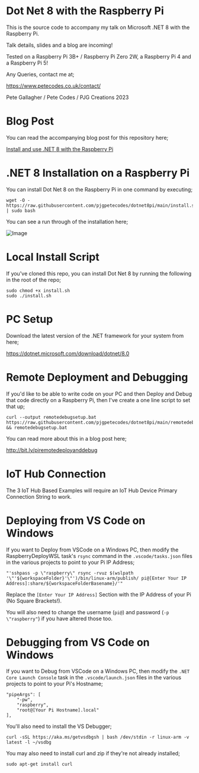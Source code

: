 # Dot Net 8 with the Raspberry Pi

This is the source code to accompany my talk on Microsoft .NET 8 with the Raspberry Pi.

Talk details, slides and a blog are incoming!

Tested on a Raspberry Pi 3B+ / Raspberry Pi Zero 2W, a Raspberry Pi 4 and a Raspberry Pi 5!

Any Queries, contact me at;

https://www.petecodes.co.uk/contact/

Pete Gallagher / Pete Codes / PJG Creations 2023

# Blog Post

You can read the accompanying blog post for this repository here;

[Install and use .NET 8 with the Raspberry Pi](http://bit.ly/dotnet8pi)

# .NET 8 Installation on a Raspberry Pi

You can install Dot Net 8 on the Raspberry Pi in one command by executing;

```
wget -O - https://raw.githubusercontent.com/pjgpetecodes/dotnet8pi/main/install.sh | sudo bash
```

You can see a run through of the installation here;

![Image](/assets/install.gif "Installation")

# Local Install Script

If you've cloned this repo, you can install Dot Net 8 by running the following in the root of the repo;

```
sudo chmod +x install.sh
sudo ./install.sh 

```

# PC Setup

Download the latest version of the .NET framework for your system from here;

https://dotnet.microsoft.com/download/dotnet/8.0

# Remote Deployment and Debugging

If you'd like to be able to write code on your PC and then Deploy and Debug that code directly on a Raspberry Pi, then I've create a one line script to set that up;

```
curl --output remotedebugsetup.bat https://raw.githubusercontent.com/pjgpetecodes/dotnet8pi/main/remotedebugsetup.bat && remotedebugsetup.bat
```

You can read more about this in a blog post here;

http://bit.ly/piremotedeployanddebug


# IoT Hub Connection

The 3 IoT Hub Based Examples will require an IoT Hub Device Primary Connection String to work. 

# Deploying from VS Code on Windows

If you want to Deploy from VSCode on a Windows PC, then modify the RaspberryDeployWSL task's ```rsync``` command in the ```.vscode/tasks.json``` files in the various projects to point to your Pi IP Address;

```
"'sshpass -p \"raspberry\" rsync -rvuz $(wslpath '\"'${workspaceFolder}'\"')/bin/linux-arm/publish/ pi@[Enter Your IP Address]:share/${workspaceFolderBasename}/'"
```

Replace the ```[Enter Your IP Address]``` Section with the IP Address of your Pi (No Square Brackets!).

You will also need to change the username (```pi@```) and password (```-p \"raspberry"```) if you have altered those too.

# Debugging from VS Code on Windows

If you want to Debug from VSCode on a Windows PC, then modify the ```.NET Core Launch Console``` task in the ```.vscode/launch.json``` files in the various projects to point to your Pi's Hostname;

```
"pipeArgs": [
    "-pw",
    "raspberry",
    "root@[Your Pi Hostname].local"
],
```

You'll also need to install the VS Debugger;

```
curl -sSL https://aka.ms/getvsdbgsh | bash /dev/stdin -r linux-arm -v latest -l ~/vsdbg
```

You may also need to install curl and zip if they're not already installed;

```
sudo apt-get install curl
```